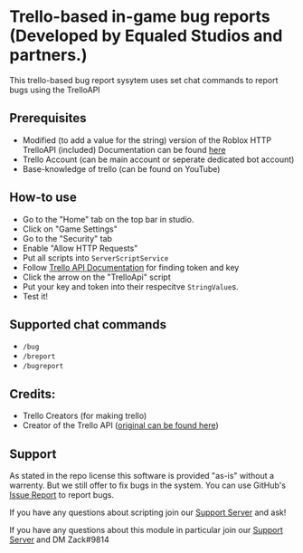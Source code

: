 # Trello-based in-game bug reports (Developed by Equaled Studios and partners.)

This trello-based bug report sysytem uses set chat commands to report bugs using the TrelloAPI

## Prerequisites

- Modified (to add a value for the string) version of the Roblox HTTP TrelloAPI (included) Documentation can be found [here](https://devforum.roblox.com/t/roblox-to-trello-guide/151887)
- Trello Account (can be main account or seperate dedicated bot account)
- Base-knowledge of trello (can be found on YouTube)
	
## How-to use
- Go to the "Home" tab on the top bar in studio.
- Click on "Game Settings"
- Go to the "Security" tab
- Enable "Allow HTTP Requests"
- Put all scripts into `ServerScriptService`
- Follow [Trello API Documentation]((https://devforum.roblox.com/t/roblox-to-trello-guide/151887)) for finding token and key
- Click the arrow on the "TrelloApi" script
- Put your key and token into their respecitve `StringValue`s.
- Test it!
		
## Supported chat commands
- `/bug`
- `/breport`
- `/bugreport`
		
## Credits:
- Trello Creators (for making trello)
- Creator of the Trello API ([original can be found here](https://www.roblox.com/library/214265621/Trello-API-Original))
		
## Support
As stated in the repo license this software is provided "as-is" without a warrenty. But we still offer to fix bugs in the system. You can use GitHub's [Issue Report](https://github.com/Apraxed/ApraxRobloxModules/issues/new?assignees=Apraxed&labels=bug&template=bug_report.md&title=%5BBUG%5D) to report bugs.

If you have any questions about scripting join our [Support Server](https://discord.gg/AeDQm7Vu7M) and ask!

If you have any questions about this module in particular join our [Support Server](https://discord.gg/AeDQm7Vu7M) and DM Zаck#9814
